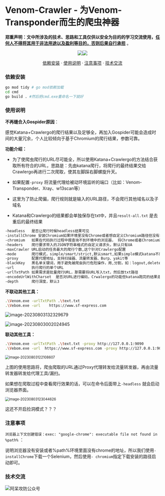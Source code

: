 # Venom-Crawler - 为Venom-Transponder而生的爬虫神器

**郑重声明：文中所涉及的技术、思路和工具仅供以安全为目的的学习交流使用，<u>任何人不得将其用于非法用途以及盈利等目的，否则后果自行承担</u>** 。

<p align="center"><a href="https://opensource.org/licenses/MIT"><img src="https://img.shields.io/badge/license-MIT-_red.svg"></a><a href="https://github.com/z-bool/ADSECCrawlergo"><img  src="https://goreportcard.com/badge/github.com/projectdiscovery/httpx"></a></p>

<p align="center"><a href="#install">依赖安装</a> · <a href="#tall">使用说明</a> · <a href="#notice">注意事项</a> · <a href="#communicate">技术交流</a></p>

<div id="install"></div>
<h3>依赖安装</h3>

```bash
go mod tidy # go mod依赖加载
cd cmd
go build . #然后把cmd.exe重命名一下就好
```

<div id= "tall"></div>
<h3>使用说明</h3>

**不再缝合入Gospider原因**：

感觉Katana+Crawlergo的爬行结果以及足够全，再加入Gospider可能会造成时间的大量冗余，个人比较倾向于基于Chromium的爬行结果，参数可靠。

**功能介绍：**

- 为了使爬虫爬行的URL尽可能全，所以使用Katana+Crawlergo的方法结合获取所有符合的URL，思路是：先由katana爬行，将爬行的最终结果交给Crawlergo再进行二次爬取，使其左脚踩右脚螺旋升天。

- 如果配置`-proxy` 将流量代理给被动环境监听的端口（比如：Venom-Transponder、Xray、w13scan等）

- 这里为了防止爬偏，爬行规则就是输入的URL路径，不会爬行其他域名以及子域名

- Katana和Crawlergo的结果都会单独保存在txt中，并且`result-all.txt` 是去重后的最终结果

```bash
-headless   是否让爬行时候headless结果可见
-installChrome 安装Chromium如果环境里没有Chrome或者想自定义Chromium路径但没有的
-chromium   如果在代码执行过程中报查询不到环境中的浏览器， 将Chrome或者Chromium路径填入即可
-headers    爬行要求带入的JSON字符串格式的自定义请求头，默认只有UA
-maxCrawler URL启动的任务最大的爬行个数,这个针对Crawlergo配置
-mode       爬行模式，simple/smart/strict,默认smart,如果simple模式katana不爬取JS解析的路径
-proxy      配置代理地址，支持扫描器、流量转发器、Burp、yakit等
-blackKey   黑名单关键词，用于避免被爬虫执行危险操作，用,分割，如：logout,delete,update
-url        执行爬行的单个URL
-urlTxtPath 如果需求是批量爬行URL，那需要将URL写入txt，然后放txt路径
-encodeUrlWithCharset  是否对URL进行编码，Crwalergo的功能但katana跑完的结果走Crawlergo后也会被编码
-depth      爬行深度，默认3
```

**不联动其他工具：**

```bash
.\Venom.exe -urlTxtPath .\text.txt
.\Vebom.exe -url    https://www.sf-express.com
```

![image-20230803132329679](https://cdn.jsdelivr.net/gh/z-bool/images@master/img/94776E40-A399-4b20-8DE1-E250E9493A91.png)

<img src="https://cdn.jsdelivr.net/gh/z-bool/images@master/img/image-20230803002024945.png" alt="image-20230803002024945"  />

**联动其他工具：**

```bash
.\Venom.exe -urlTxtPath .\text.txt -proxy http://127.0.0.1:9090
.\Vebom.exe -url  https://www.sf-express.com -proxy http://127.0.0.1:9090
```

<img src="https://cdn.jsdelivr.net/gh/z-bool/images@master/img/1.png" alt="image-20230803122108607" style="zoom:80%;" />

上图的使用思路将，爬虫爬取的URL通过Proxy代理转发给流量转发器，再由流量转发器转发给代理工具/漏扫。

如果想在爬取过程中查看爬行效果的话，可以在命令后面带上`-headless` 就会启动浏览器界面。

<img src="https://cdn.jsdelivr.net/gh/z-bool/images@master/img/image-20230803123044626.png" alt="image-20230803123044626" style="zoom:80%;" />

这还不开启捡洞模式？？？

<div id="notice"></div>

<h3>注意事项</h3>

 `浏览器上下文创建错误：exec: "google-chrome": executable file not found in %path%` ：

说明浏览器没有安装或者%path%环境里面没有chrome的地址，所以我们使用`-installChrome`下载一个Selenium，然后使用`- chromium`指定下载安装的路径启动即可。

<div id="communicate"></div>

<h3>技术交流</h3>

<img src="https://cdn.jsdelivr.net/gh/z-bool/images@master/img/qrcode_for_gh_c90beef1e2e7_258.jpg" alt="阿呆攻防公众号" style="zoom:100%;" />